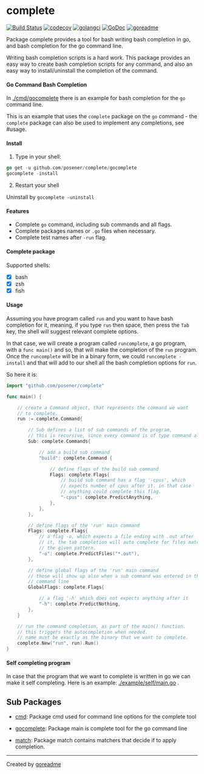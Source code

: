 # complete

[![Build Status](https://travis-ci.org/posener/complete.svg?branch=master)](https://travis-ci.org/posener/complete)
[![codecov](https://codecov.io/gh/posener/complete/branch/master/graph/badge.svg)](https://codecov.io/gh/posener/complete)
[![golangci](https://golangci.com/badges/github.com/posener/complete.svg)](https://golangci.com/r/github.com/posener/complete)
[![GoDoc](https://godoc.org/github.com/posener/complete?status.svg)](http://godoc.org/github.com/posener/complete)
[![goreadme](https://goreadme.herokuapp.com/badge/posener/complete.svg)](https://goreadme.herokuapp.com)

Package complete provides a tool for bash writing bash completion in go, and bash completion for the go command line.

Writing bash completion scripts is a hard work. This package provides an easy way
to create bash completion scripts for any command, and also an easy way to install/uninstall
the completion of the command.

#### Go Command Bash Completion

In [./cmd/gocomplete](./cmd/gocomplete) there is an example for bash completion for the `go` command line.

This is an example that uses the `complete` package on the `go` command - the `complete` package
can also be used to implement any completions, see #usage.

#### Install

1. Type in your shell:

```go
go get -u github.com/posener/complete/gocomplete
gocomplete -install
```

2. Restart your shell

Uninstall by `gocomplete -uninstall`

#### Features

- Complete `go` command, including sub commands and all flags.
- Complete packages names or `.go` files when necessary.
- Complete test names after `-run` flag.

#### Complete package

Supported shells:

- [x] bash
- [x] zsh
- [x] fish

#### Usage

Assuming you have program called `run` and you want to have bash completion
for it, meaning, if you type `run` then space, then press the `Tab` key,
the shell will suggest relevant complete options.

In that case, we will create a program called `runcomplete`, a go program,
with a `func main()` and so, that will make the completion of the `run`
program. Once the `runcomplete` will be in a binary form, we could
`runcomplete -install` and that will add to our shell all the bash completion
options for `run`.

So here it is:

```go
import "github.com/posener/complete"

func main() {

	// create a Command object, that represents the command we want
	// to complete.
	run := complete.Command{

		// Sub defines a list of sub commands of the program,
		// this is recursive, since every command is of type command also.
		Sub: complete.Commands{

			// add a build sub command
			"build": complete.Command {

				// define flags of the build sub command
				Flags: complete.Flags{
					// build sub command has a flag '-cpus', which
					// expects number of cpus after it. in that case
					// anything could complete this flag.
					"-cpus": complete.PredictAnything,
				},
			},
		},

		// define flags of the 'run' main command
		Flags: complete.Flags{
			// a flag -o, which expects a file ending with .out after
			// it, the tab completion will auto complete for files matching
			// the given pattern.
			"-o": complete.PredictFiles("*.out"),
		},

		// define global flags of the 'run' main command
		// those will show up also when a sub command was entered in the
		// command line
		GlobalFlags: complete.Flags{

			// a flag '-h' which does not expects anything after it
			"-h": complete.PredictNothing,
		},
	}

	// run the command completion, as part of the main() function.
	// this triggers the autocompletion when needed.
	// name must be exactly as the binary that we want to complete.
	complete.New("run", run).Run()
}
```

#### Self completing program

In case that the program that we want to complete is written in go we
can make it self completing.
Here is an example: [./example/self/main.go](./example/self/main.go) .

## Sub Packages

* [cmd](./cmd): Package cmd used for command line options for the complete tool

* [gocomplete](./gocomplete): Package main is complete tool for the go command line

* [match](./match): Package match contains matchers that decide if to apply completion.


---

Created by [goreadme](https://github.com/apps/goreadme)
